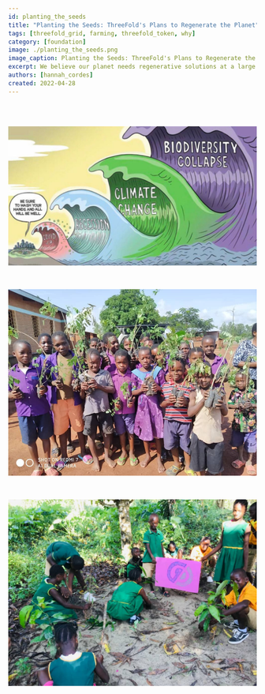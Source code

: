 ```yaml
---
id: planting_the_seeds
title: "Planting the Seeds: ThreeFold's Plans to Regenerate the Planet"
tags: [threefold_grid, farming, threefold_token, why]
category: [foundation]
image: ./planting_the_seeds.png
image_caption: Planting the Seeds: ThreeFold's Plans to Regenerate the Planet.
excerpt: We believe our planet needs regenerative solutions at a large scale. ThreeFold and Take Action Global (Take Action Global (TAG)) are on a mission to regenerate the planet together.
authors: [hannah_cordes]
created: 2022-04-28
---
```




<br/>

<br/>

![Waves of Crises](./waves_of_crises.png)

<br/>

![Tree Planting 1](./tree_planting_1.png)

<br/>

![Tree Planting 2](./tree_planting_2.png)

<br/>

